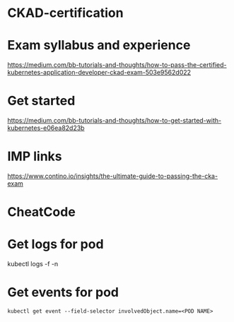# CKAD-certification

# Exam syllabus and experience

https://medium.com/bb-tutorials-and-thoughts/how-to-pass-the-certified-kubernetes-application-developer-ckad-exam-503e9562d022

# Get started
https://medium.com/bb-tutorials-and-thoughts/how-to-get-started-with-kubernetes-e06ea82d23b



# IMP links

https://www.contino.io/insights/the-ultimate-guide-to-passing-the-cka-exam



# CheatCode
  # Get logs for pod
  kubectl logs -f <POD NAME> -n <knative-serving>

    

  # Get events for pod
    kubectl get event --field-selector involvedObject.name=<POD NAME>
